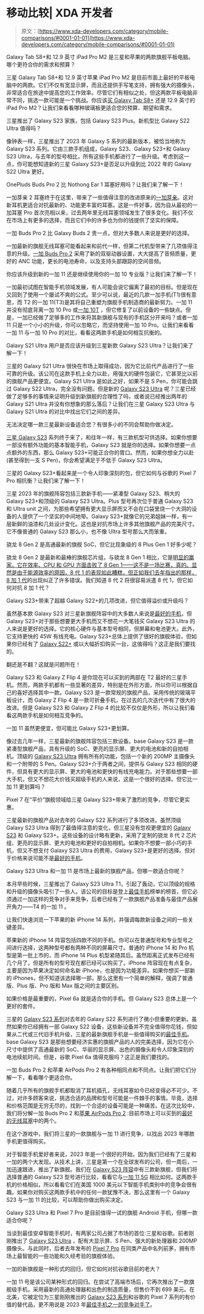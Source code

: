 # 移动比较| XDA 开发者

> 原文：[https://www.xda-developers.com/category/mobile-comparisons/#0001-01-01](https://www.xda-developers.com/category/mobile-comparisons/#0001-01-01)

[](/samsung-galaxy-tab-s8-plus-vs-apple-ipad-pro/)

Galaxy Tab S8+和 12.9 英寸 iPad Pro M2 是三星和苹果的两款旗舰平板电脑。哪个更符合你的需求和预算？

三星 Galaxy Tab S8+和 12.9 英寸苹果 iPad Pro M2 是目前市面上最好的平板电脑中的两款。它们不仅有宽显示屏，而且还提供手写笔支持，拥有强大的摄像头，非常适合在旅途中提高您的工作效率。尽管它们有相似之处，但这两款平板电脑非常不同，挑选一款可能是一个挑战。你应该[买 Galaxy Tab S8+](https://www.xda-developers.com/best-samsung-galaxy-tab-s8-deals/) 还是 12.9 英寸的 iPad Pro M2？让我们来看看哪种玻璃板更适合您的预算、期望和需求。

[](/samsung-galaxy-s23-plus-vs-galaxy-s22-ultra/)

三星推出了 Galaxy S23 家族，包括 Galaxy S23 Plus。新机型比 Galaxy S22 Ultra 值得吗？

像钟表一样，三星推出了 2023 年 Galaxy S 系列的最新版本，被恰当地称为 Galaxy S23 系列。它由三款手机组成，Galaxy S23、Galaxy S23+和 Galaxy S23 Ultra，与去年的型号相比，所有这些手机都进行了一些升级。考虑到这一点，你可能想知道新的三星 Galaxy S23+是否足以升级到比 2022 年的 Galaxy S22 Ultra 更好。

[](/oneplus-buds-pro-2-vs-nothing-ear-1/)

OnePluds Buds Pro 2 比 Nothong Ear 1 耳塞好用吗？让我们来了解一下！

一加芽亲 2 耳塞终于在这里，带来了一些值得注意的改进原来的[一加芽亲](https://www.xda-developers.com/oneplus-buds-pro-review/)。这对新耳机更适合对抗最新的、功能更丰富的耳塞。这是一件好事，因为自从最初的一加耳塞 Pro 首次亮相以来，过去两年里无线耳塞领域发生了很多变化。我们不仅在市场上有更多的选择，而且它们中的许多也为你的钱提供了坚实的保障。

[](/oneplus-buds-pro-2-vs-samsung-galaxy-buds-2/)

一加 Buds Pro 2 比 Galaxy Buds 2 贵一点，但对大多数人来说是更好的选择。

一加最新的旗舰无线耳塞可能看起来和前代一样，但第二代机型带来了几项值得注意的升级。[一加 Buds Pro 2](https://www.xda-developers.com/oneplus-buds-pro-2-review/) 采用了新的双驱动器设置，大大提高了音频质量，更好的 ANC 功能，更长的电池寿命，以及支持头部跟踪的空间音频。

[](/oneplus-11-vs-oneplus-10-pro/)

你应该升级到新的一加 11 还是继续使用你的一加 10 专业版？让我们来了解一下！

一加最初试图在智能手机领域发展，有人可能会说它偏离了最初的目标。但是现在又回到了使用一个屡试不爽的公式。至少可以说，最近的几款一加手机(T1)很有意思，而 T2 的一加 11(T3)是其将自己重塑为旗舰手机制造商的最新努力。一加 11 并没有彻底背离一加 10 Pro 或[一加 10T](https://www.xda-developers.com/oneplus-10t-review/) ，但它修复了以前设备的一些缺点。但是，一加已经做了足够多的工作来将其新旗舰与现有的手机区分开来吗？或者一加 11 只是一个小小的升级，你可以忽略它，而坚持使用一加 10 Pro。让我们来看看一加 11 与一加 10 Pro 的对比，看看这两款手机是如何相互抗衡的。

[](/samsung-galaxy-s23-ultra-vs-galaxy-s21-ultra/)

Galaxy S21 Ultra 用户是否应该升级到三星新款 Galaxy S23 Ultra？让我们来了解一下！

三星的 Galaxy S21 Ultra 很快在市场上取得成功，因为它比前代产品进行了一些可靠的升级。该公司在这款手机上全力以赴，用强大的硬件包装它，它甚至比以前的旗舰产品更便宜。Galaxy S21 Ultra 是如此之好，如果不是 S Pen，你可能会跳过 Galaxy S22 Ultra，完全没有问题。但是新的 [Galaxy S23 Ultra](https://www.xda-developers.com/samsung-galaxy-s23-ultra-review/) 呢？三星已经做了足够多的事情来证明升级到新旗舰的合理性了吗，或者说已经推出两年的 Galaxy S21 Ultra 并没有你想象的那么落后？让我们在三星 Galaxy S23 Ultra 与 Galaxy S21 Ultra 的对比中找出它们之间的差异。

[](/samsung-galaxy-s23-vs-s23-plus-vs-s23-ultra/)

无法决定哪一款三星最新设备适合您？有很多小的不同会帮助你做决定。

[三星 Galaxy S23](https://www.xda-developers.com/samsung-galaxy-s23/) 系列终于来了，和往年一样，有三款机型可供选择。如果你想要一部没有额外功能的基本智能手机，Galaxy S23 就是你的选择。如果你想要一点点额外的东西，那么 Galaxy S23+可能正合你的胃口。然而，如果你想全力以赴(甚至得到一支 S Pen)，你会希望满足于不低于 Galaxy S23 Ultra。

[](/samsung-galaxy-s23-vs-google-pixel-7-pro/)

三星的 Galaxy S23+看起来是一个令人印象深刻的包，但它如何与谷歌的 Pixel 7 Pro 相抗衡？让我们来了解一下！

三星 2023 年的旗舰阵容包括三款新手机——紧凑型 Galaxy S23、稍大的 Galaxy S23+和顶级的 Galaxy S23 Ultra。Plus 型号再次位于普通 Galaxy S23 和 Ultra unit 之间，为那些希望拥有更大显示屏而又不会在口袋里烧一个大洞的设备的人提供了一个坚实的中间地带。Galaxy S23+就像它的兄弟姐妹一样，有一层新鲜的油漆和几处设计变化。这也是对抗市场上许多其他旗舰产品的完美尺寸。它不像普通的 Galaxy S23 那么小，也不像 Ultra 型号那么大而笨重。

[](/snapdragon-8-gen-2-vs-snapdragon-8-plus-gen-1/)

骁龙 8 Gen 2 是高通最新的旗舰 SoC，但它比现象级的 8 Plus Gen 1 好多少呢？

骁龙 8 Gen 2 是最新和最棒的旗舰芯片组，与骁龙 8 Gen 1 相比，它是[明显的赢家。它在效率、CPU 和 GPU 方面击败了 8 Gen 1——这不是一场比赛，真的。显然是由于能源效率的原因，8 代 1 的表现如此糟糕，但正如我们去年指出的那样，](https://www.xda-developers.com/snapdragon-8-gen-2-vs-snapdragon-8-gen-1/) [8 加 1 代](https://www.xda-developers.com/qualcomm-snapdragon-8-plus-gen-1-vs-qualcomm-snapdragon-8-gen-1/)的出现纠正了许多错误。我们知道 8 代 2 将很容易派遣 8 代 1，但它如何对抗 8 加 1 代？

[](/samsung-galaxy-s23-plus-vs-galaxy-s22-plus/)

Galaxy S23+带来了超越 Galaxy S22+的几项改进，但它值得溢价或升级吗？

虽然基本款 Galaxy S23 对三星新旗舰阵容中的大多数人来说是[最好的手机](https://www.xda-developers.com/best-phones/)，但 Galaxy S23+对于那些想要更大手机而又不想花一大笔钱买 Galaxy S23 Ultra 的人来说是更好的选择。它的核心硬件与基本型号相同，但屏幕和电池更大。此外，它支持更快的 45W 有线充电。Galaxy S23+总体上提供了很好的旗舰体验，但如果你已经有了 [Galaxy S22+](https://www.xda-developers.com/samsung-galaxy-s22-plus-review/) 或以大幅折扣购买一台，这值得吗？这正是我们要找的。

[](/samsung-galaxy-s23-vs-galaxy-z-flip-4/)

翻还是不翻？这就是问题所在！

Galaxy S23 和 Galaxy Z Flip 4 是你现在可以买到的两部在 T2 最好的三星手机。然而，两款手机都有一些显著的差异，特别是在外形方面，所以你可以根据自己的喜好选择其中一款。Galaxy S23 是一款常规的旗舰产品，采用传统的玻璃平板设计，而 Galaxy Z Flip 4 是一款可折叠手机，在过去的几次迭代中有了很大的改进。但是 Galaxy S23 和 Galaxy Z Flip 4 的比较不仅仅是外形，所以让我们看看这两款手机是如何相互竞争的。

[](/samsung-galaxy-s23-plus-vs-oneplus-11-5g/)

一加 11 虽然更便宜，但可能比 Galaxy S23+更划算。

像过去几年一样，三星最新的旗舰阵容包括三款设备。base Galaxy S23 是一款紧凑型旗舰产品，具有升级的 SoC、更亮的显示屏、更大的电池和新的自拍相机。顶级的 [Galaxy S23 Ultra](https://www.xda-developers.com/samsung-galaxy-s23-ultra-review/) 拥有所有的功能，包括一个新的 200MP 主摄像头和一个附带的 S Pen。Galaxy S23+介于两者之间，提供与 Galaxy S23 相同的硬件，但具有更大的显示屏、更大的电池和更快的有线充电能力。对于那些想要一部大手机，但又不想花大价钱买超级手机的人来说，这是一个很好的选择。但它比一加 11 更划算吗？

[](/samsung-galaxy-s23-plus-vs-google-pixel-7/)

Pixel 7 在“平价”旗舰领域给三星 Galaxy S23+带来了激烈的竞争，尽管它更实惠。

三星最新的旗舰产品对去年的 Galaxy S22 系列进行了多项改进。虽然顶级 Galaxy S23 Ultra 得到了最值得注意的变化，但三星没有忽视更便宜的 [Galaxy S23](https://www.xda-developers.com/samsung-galaxy-s23/) 和 Galaxy S23+。这些设备的设计略有更新，采用了定制的骁龙 8 代 2 芯片组、更亮的显示屏、更大的电池和更好的自拍相机。如果你不想要一部小巧的手机，但又不想支付 Galaxy S23 Ultra 的费用，Galaxy S23+是更好的选择。但对于价格来说可能不是[最好的手机](https://www.xda-developers.com/best-phones/)。

[](/samsung-galaxy-s23-ultra-vs-oneplus-11/)

Galaxy S23 Ultra 和一加 11 是市场上最新的旗舰产品，但哪一款适合你呢？

本月早些时候，三星推出了 Galaxy S23 Ultra T1，引起了轰动，它以顶级的规格和升级的摄像头吸引了一些人。该公司的目标是登上[最佳手机](https://www.xda-developers.com/best-phones/)榜单的榜首，但它必须通过一加这样的竞争对手来竞争，后者已经有了一款旗舰产品准备与最佳产品展开角力——T4 的一加 11 。

[](/apple-iphone-14-series-explained/)

让我们快速浏览一下苹果的新 iPhone 14 系列，并强调每款新设备之间的一些关键差异。

苹果新的 iPhone 14 阵容包括四款不同的手机。你可以在普通型号和专业型号之间进行选择，这两种型号都有两种不同的屏幕尺寸。普通的 iPhone 14 和 Pro 机型是第一批上市的，而 iPhone 14 Plus 机型紧随其后。虽然距离正式发布已经有几个月了，但是所有的型号现在都已经可以购买了。iPhone 阵容现在有点复杂，主要是因为苹果决定如何命名新 iPhone，也是因为功能差异。如果你想买一部新的 iPhones，但不知道该选择哪一部，那么这里有一个简单的解释，强调了普通版、Plus 版、Pro 版和 Max 版之间的主要区别。

[](/samsung-galaxy-s23-vs-google-pixel-6a/)

如果价格是最重要的，Pixel 6a 就是适合你的手机。但 Galaxy S23 总体上是一个更好的套件。

三星的 [Galaxy S23 系列](https://www.xda-developers.com/samsung-galaxy-s23/)对去年的 Galaxy S22 系列进行了微小但重要的更新。虽然如果你已经拥有一部 Galaxy S22 设备，这些新设备并不完全值得你花钱，但如果从二代或三代旧手机升级，三星的最新旗舰手机是一些值得购买的[最佳手机](https://www.xda-developers.com/best-phones/)。base Galaxy S23 是那些想要经济实惠的旗舰产品的人的完美选择，因为它在小尺寸中提供了高通最新的 SoC、华丽的显示屏、出色的摄像头和令人印象深刻的电池续航时间。但是，谷歌 Pixel 6a 值得克服吗？这正是我们要找的。

[](/oneplus-buds-pro-2-vs-apple-airpods-pro-2/)

一加 Buds Pro 2 和苹果 AirPods Pro 2 有各种相同点和不同点。让我们把它们分解一下，看看哪个更适合你。

随着几乎所有的旗舰手机都取消了耳机插孔，无线耳塞如今已经变得必不可少。不过，对许多顾客来说，挑选合适的品牌和型号可能是一件棘手的事情。毕竟，选择和价格范围是无穷无尽的，找到一个合适的设备可能是一种痛苦。在这次比较中，我们将分解一加 Buds Pro 2 和[苹果 AirPods Pro 2](https://www.xda-developers.com/airpods-pro-2-review/) :目前市场上可以买到的[最好的无线耳塞](http://xda-developers.com/best-wireless-earbuds)中的两个。

[](/samsung-galaxy-s23-vs-oneplus-11/)

在这个游戏中，我们将三星的一款旗舰与一加 11 进行竞争，以找出 2023 年哪款手机更值得购买。

对于智能手机爱好者来说，2023 年是一个很好的开始，因为我们已经有了三星和一加的两个大发现。从技术上讲，三星是第一个在全球发布的公司，但一周后，一加迅速跟进，推出了新旗舰。我们在 [Galaxy S23 阵容](https://www.xda-developers.com/samsung-galaxy-s23/)中有三款新旗舰，但我们将选择普通的 Galaxy S23 型号进行比较，看看它与[一加 11 5G](https://www.xda-developers.com/oneplus-11-review/) 相比如何。这两款手机的价格相似，所以看看它们在美国 1000 美元以下智能手机类别中的竞争会很有趣。如果你对购买这两款手机中的任何一款犹豫不决，那么这里有一个 Galaxy S23 与一加 11 的比较，可以帮助你做出购买决定。

[](/samsung-galaxy-s23-ultra-vs-google-pixel-7-pro/)

Galaxy S23 Ultra 和 Pixel 7 Pro 是目前值得一试的旗舰 Android 手机，但哪一款适合你呢？

当谈到最佳安卓智能手机时，有两家公司占据了市场的首位:三星和谷歌。前者刚刚推出了 [Galaxy S23 Ultra](https://www.xda-developers.com/hands-on-samsung-galaxy-s23-ultra/) ，配有大显示屏、S Pen、强大的新处理器和 200MP 摄像头。与此同时，后者去年发布的 [Pixel 7 Pro](https://www.xda-developers.com/google-pixel-7-pro-review/) 在同类产品中名列前茅，拥有市场上最智能的一些功能和久经考验的旗舰体验。

[](/oneplus-11-vs-google-pixel-7-pro/)

一加的新旗舰是一种形式的回归，但它如何对抗谷歌目前的老大？

一加 11 号是该公司某种形式的回归。在尝试了高端市场后，它再次推出了一款旗舰级手机，采用最新的高通处理器和出色的制造质量，但售价不到 699 美元。在北美，它被定位为三星刚刚推出的 [Galaxy S23 系列](https://www.xda-developers.com/samsung-galaxy-s23/)和谷歌的 Pixel 7 系列的有价值的替代品，更不用说是 2023 年[最佳手机之一的竞争对手了](https://www.xda-developers.com/best-phones/)。